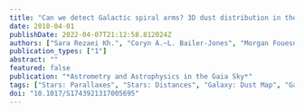 ```yaml
---
title: "Can we detect Galactic spiral arms? 3D dust distribution in the Milky Way"
date: 2018-04-01
publishDate: 2022-04-07T21:12:58.812024Z
authors: ["Sara Rezaei Kh.", "Coryn A.~L. Bailer-Jones", "Morgan Fouesneau", "Richard Hanson"]
publication_types: ["1"]
abstract: ""
featured: false
publication: "*Astrometry and Astrophysics in the Gaia Sky*"
tags: ["Stars: Parallaxes", "Stars: Distances", "Galaxy: Dust Map", "Galaxy: Milky Way", "ISM: Dust", "ISM: Extinction"]
doi: "10.1017/S1743921317005695"
---
```


